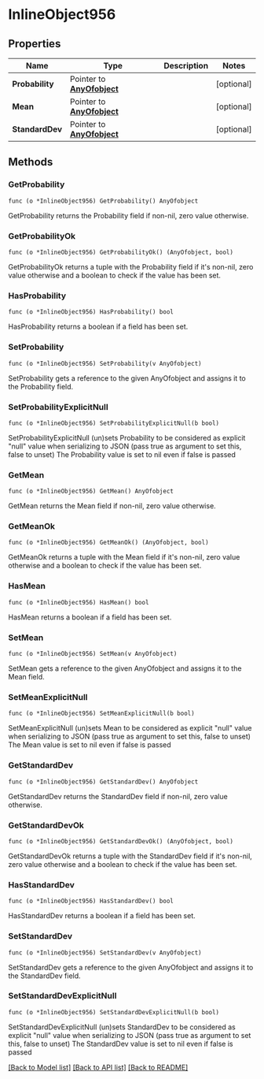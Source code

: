 # InlineObject956

## Properties

Name | Type | Description | Notes
------------ | ------------- | ------------- | -------------
**Probability** | Pointer to [**AnyOfobject**](anyOf&lt;object&gt;.md) |  | [optional] 
**Mean** | Pointer to [**AnyOfobject**](anyOf&lt;object&gt;.md) |  | [optional] 
**StandardDev** | Pointer to [**AnyOfobject**](anyOf&lt;object&gt;.md) |  | [optional] 

## Methods

### GetProbability

`func (o *InlineObject956) GetProbability() AnyOfobject`

GetProbability returns the Probability field if non-nil, zero value otherwise.

### GetProbabilityOk

`func (o *InlineObject956) GetProbabilityOk() (AnyOfobject, bool)`

GetProbabilityOk returns a tuple with the Probability field if it's non-nil, zero value otherwise
and a boolean to check if the value has been set.

### HasProbability

`func (o *InlineObject956) HasProbability() bool`

HasProbability returns a boolean if a field has been set.

### SetProbability

`func (o *InlineObject956) SetProbability(v AnyOfobject)`

SetProbability gets a reference to the given AnyOfobject and assigns it to the Probability field.

### SetProbabilityExplicitNull

`func (o *InlineObject956) SetProbabilityExplicitNull(b bool)`

SetProbabilityExplicitNull (un)sets Probability to be considered as explicit "null" value
when serializing to JSON (pass true as argument to set this, false to unset)
The Probability value is set to nil even if false is passed
### GetMean

`func (o *InlineObject956) GetMean() AnyOfobject`

GetMean returns the Mean field if non-nil, zero value otherwise.

### GetMeanOk

`func (o *InlineObject956) GetMeanOk() (AnyOfobject, bool)`

GetMeanOk returns a tuple with the Mean field if it's non-nil, zero value otherwise
and a boolean to check if the value has been set.

### HasMean

`func (o *InlineObject956) HasMean() bool`

HasMean returns a boolean if a field has been set.

### SetMean

`func (o *InlineObject956) SetMean(v AnyOfobject)`

SetMean gets a reference to the given AnyOfobject and assigns it to the Mean field.

### SetMeanExplicitNull

`func (o *InlineObject956) SetMeanExplicitNull(b bool)`

SetMeanExplicitNull (un)sets Mean to be considered as explicit "null" value
when serializing to JSON (pass true as argument to set this, false to unset)
The Mean value is set to nil even if false is passed
### GetStandardDev

`func (o *InlineObject956) GetStandardDev() AnyOfobject`

GetStandardDev returns the StandardDev field if non-nil, zero value otherwise.

### GetStandardDevOk

`func (o *InlineObject956) GetStandardDevOk() (AnyOfobject, bool)`

GetStandardDevOk returns a tuple with the StandardDev field if it's non-nil, zero value otherwise
and a boolean to check if the value has been set.

### HasStandardDev

`func (o *InlineObject956) HasStandardDev() bool`

HasStandardDev returns a boolean if a field has been set.

### SetStandardDev

`func (o *InlineObject956) SetStandardDev(v AnyOfobject)`

SetStandardDev gets a reference to the given AnyOfobject and assigns it to the StandardDev field.

### SetStandardDevExplicitNull

`func (o *InlineObject956) SetStandardDevExplicitNull(b bool)`

SetStandardDevExplicitNull (un)sets StandardDev to be considered as explicit "null" value
when serializing to JSON (pass true as argument to set this, false to unset)
The StandardDev value is set to nil even if false is passed

[[Back to Model list]](../README.md#documentation-for-models) [[Back to API list]](../README.md#documentation-for-api-endpoints) [[Back to README]](../README.md)


